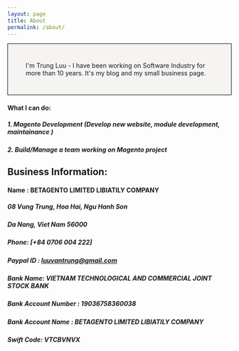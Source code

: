 ```yaml
---
layout: page
title: About
permalink: /about/
---
```



<div style="background: #f5f4f3; border: 1px solid #000; padding: 40px; ">
I'm Trung Luu - I have been working on Software Industry for more than 10 years. It's my blog and my small business page.
</div>

#### What I can do:
##### 1. Magento Development (Develop new website, module development, maintainance )
##### 2. Build/Manage a team working on Magento project

## Business Information:
#### Name : BETAGENTO LIMITED LIBIATILY COMPANY
##### 08 Vung Trung, Hoa Hai, Ngu Hanh Son
##### Da Nang, Viet Nam 56000
##### Phone: [+84 0706 004 222]
##### Paypal ID : luuvantrung@gmail.com
##### Bank Name: VIETNAM TECHNOLOGICAL AND COMMERCIAL JOINT STOCK BANK
##### Bank Account Number : 19036758360038
##### Bank Account Name : BETAGENTO LIMITED LIBIATILY COMPANY
##### Swift Code: VTCBVNVX
